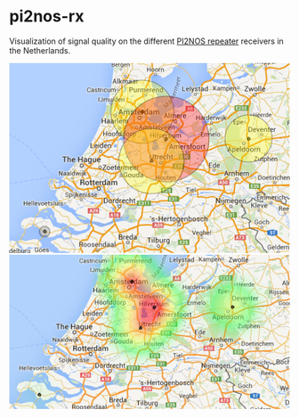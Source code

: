 pi2nos-rx
=========

Visualization of signal quality on the different [PI2NOS repeater](http://www.hobbyscoop.nl/) receivers in the Netherlands.

![Screenshot of Circles](https://raw.githubusercontent.com/realrolfje/pi2nos-rx/master/screenshot-circles.png)
![Screenshot of Heatmap](https://raw.githubusercontent.com/realrolfje/pi2nos-rx/master/screenshot-heatmap.png)
